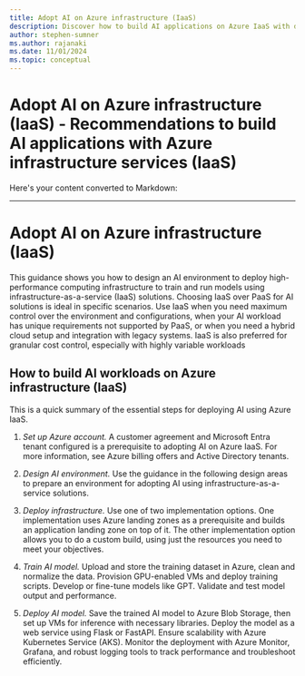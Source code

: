 ```yaml
---
title: Adopt AI on Azure infrastructure (IaaS)
description: Discover how to build AI applications on Azure IaaS with detailed recommendations, architecture guides, and best practices.
author: stephen-sumner
ms.author: rajanaki
ms.date: 11/01/2024
ms.topic: conceptual
---
```


# Adopt AI on Azure infrastructure (IaaS) - Recommendations to build AI applications with Azure infrastructure services (IaaS)

Here's your content converted to Markdown:

---

# Adopt AI on Azure infrastructure (IaaS)

This guidance shows you how to design an AI environment to deploy high-performance computing infrastructure to train and run models using infrastructure-as-a-service (IaaS) solutions. Choosing IaaS over PaaS for AI solutions is ideal in specific scenarios. Use IaaS when you need maximum control over the environment and configurations, when your AI workload has unique requirements not supported by PaaS, or when you need a hybrid cloud setup and integration with legacy systems. IaaS is also preferred for granular cost control, especially with highly variable workloads

## How to build AI workloads on Azure infrastructure (IaaS)

This is a quick summary of the essential steps for deploying AI using Azure IaaS.

1. *Set up Azure account.* A customer agreement and Microsoft Entra tenant configured is a prerequisite to adopting AI on Azure IaaS. For more information, see Azure billing offers and Active Directory tenants.

1. *Design AI environment.* Use the guidance in the following design areas to prepare an environment for adopting AI using infrastructure-as-a-service solutions. 

1. *Deploy infrastructure.* Use one of two implementation options. One implementation uses Azure landing zones as a prerequisite and builds an application landing zone on top of it. The other implementation option allows you to do a custom build, using just the resources you need to meet your objectives.

1. *Train AI model.* Upload and store the training dataset in Azure, clean and normalize the data. Provision GPU-enabled VMs and deploy training scripts. Develop or fine-tune models like GPT. Validate and test model output and performance.

1. *Deploy AI model.* Save the trained AI model to Azure Blob Storage, then set up VMs for inference with necessary libraries. Deploy the model as a web service using Flask or FastAPI. Ensure scalability with Azure Kubernetes Service (AKS). Monitor the deployment with Azure Monitor, Grafana, and robust logging tools to track performance and troubleshoot efficiently.